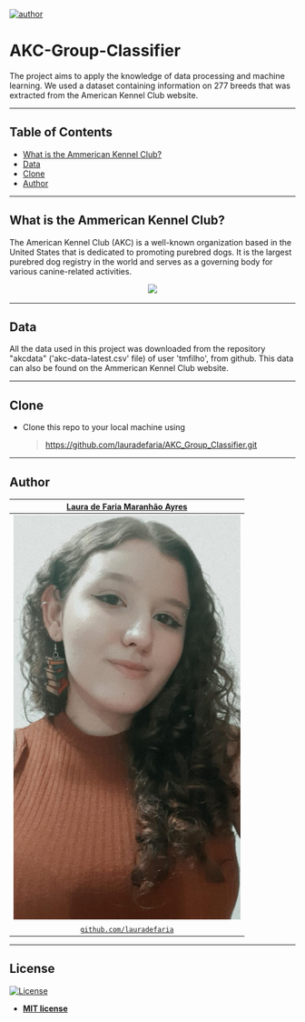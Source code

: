 [![author](https://img.shields.io/badge/author-lauradefaria-purple.svg)](https://github.com/lauradefaria)

# AKC-Group-Classifier
The project aims to apply the knowledge of data processing and machine learning. We used a dataset containing information on 277 breeds that was extracted from the American Kennel Club website.

---

## Table of Contents
- [What is the Ammerican Kennel Club?](#what-is-the-Ammerican-Kennel-Club?)
- [Data](#data)
- [Clone](#clone)
- [Author](#author)

---

## What is the Ammerican Kennel Club?

The American Kennel Club (AKC) is a well-known organization based in the United States that is dedicated to promoting purebred dogs. It is the largest purebred dog registry in the world and serves as a governing body for various canine-related activities.

<p align="center">
    <img src="https://www.akc.org/wp-content/uploads/2020/06/Irish-Red-and-White-Setter-puppy.jpg" width="400">
</p>

---

## Data

All the data used in this project was downloaded from the repository "akcdata" ('akc-data-latest.csv' file) of user 'tmfilho', from github. This data can also be found on the Ammerican Kennel Club website.

---

## Clone

- Clone this repo to your local machine using
    > https://github.com/lauradefaria/AKC_Group_Classifier.git

---
## Author

|<a href="https://www.linkedin.com/in/lauradefaria/" target="_blank">**Laura de Faria Maranhão Ayres**</a> |
|:-----------------------------------------------------------------------------------------:|
|                   <img src="imgs/laura.jpg" width="400px"> </img>                            |           
|               <a href="http://github.com/lauradefaria" target="_blank">`github.com/lauradefaria`</a>      | 

---
## License

[![License](http://img.shields.io/:license-mit-blue.svg?style=flat-square)](http://badges.mit-license.org)

- **[MIT license](http://opensource.org/licenses/mit-license.php)**
